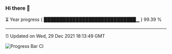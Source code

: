 ### Hi there 👋

⏳ Year progress { █████████████████████████████▁ } 99.39 %

---

⏰ Updated on Wed, 29 Dec 2021 18:13:49 GMT

![Progress Bar CI](https://github.com/liununu/liununu/workflows/Progress%20Bar%20CI/badge.svg)
